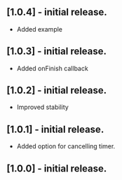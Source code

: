 ## [1.0.4] - initial release.

* Added example

## [1.0.3] - initial release.

* Added onFinish callback

## [1.0.2] - initial release.

* Improved stability

## [1.0.1] - initial release.

* Added option for cancelling timer.

## [1.0.0] - initial release.